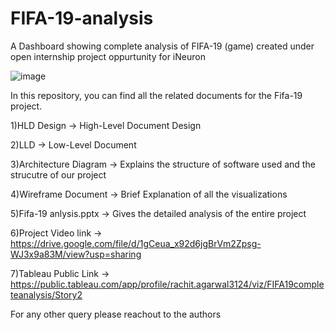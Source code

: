 # FIFA-19-analysis

A Dashboard showing complete analysis of FIFA-19 (game) created under open internship project oppurtunity for iNeuron

![image](https://user-images.githubusercontent.com/64380584/133251774-e844ceed-a6a4-4044-9cbf-c4d31ea97d55.png)


In this repository, you can find all the related documents for the Fifa-19 project.

1)HLD Design -> High-Level Document Design

2)LLD -> Low-Level Document

3)Architecture Diagram -> Explains the structure of software used and the strucutre of our project

4)Wireframe Document -> Brief Explanation of all the visualizations

5)Fifa-19 anlysis.pptx -> Gives the detailed analysis of the entire project

6)Project Video link -> https://drive.google.com/file/d/1gCeua_x92d6jgBrVm2Zpsg-WJ3x9a83M/view?usp=sharing

7)Tableau Public Link -> https://public.tableau.com/app/profile/rachit.agarwal3124/viz/FIFA19completeanalysis/Story2

For any other query please reachout to the authors
